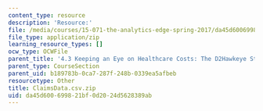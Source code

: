 ```yaml
---
content_type: resource
description: 'Resource:'
file: /media/courses/15-071-the-analytics-edge-spring-2017/da45d600699821bf0d2024d5628389ab_ClaimsData.csv.zip
file_type: application/zip
learning_resource_types: []
ocw_type: OCWFile
parent_title: '4.3 Keeping an Eye on Healthcare Costs: The D2Hawkeye Story '
parent_type: CourseSection
parent_uid: b189783b-0ca7-287f-248b-0339ea5afbeb
resourcetype: Other
title: ClaimsData.csv.zip
uid: da45d600-6998-21bf-0d20-24d5628389ab
---
```

